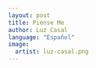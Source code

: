 ```yaml
---
layout: post
title: Piense Me
author: Luz Casal
language: "Español"
image:
  artist: luz-casal.png
---
```

